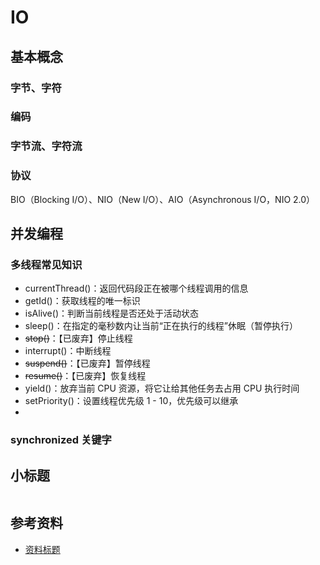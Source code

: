 # IO

## 基本概念

### 字节、字符

### 编码

### 字节流、字符流

### 协议

BIO（Blocking I/O）、NIO（New I/O）、AIO（Asynchronous I/O，NIO 2.0）

## 并发编程

### 多线程常见知识

- currentThread()：返回代码段正在被哪个线程调用的信息
- getId()：获取线程的唯一标识
- isAlive()：判断当前线程是否还处于活动状态
- sleep()：在指定的毫秒数内让当前“正在执行的线程”休眠（暂停执行）
- ~~stop()~~：【已废弃】停止线程
- interrupt()：中断线程
- ~~suspend()~~：【已废弃】暂停线程
- ~~resume()~~：【已废弃】恢复线程
- yield()：放弃当前 CPU 资源，将它让给其他任务去占用 CPU 执行时间
- setPriority()：设置线程优先级 1 - 10，优先级可以继承
- 

### synchronized 关键字

## 小标题

<img src="https://github.com/jeanboydev/Android-ReadTheFuckingSourceCode/blob/master/resources/images/xxx/xxx.png" alt=""/>

## 参考资料

- [资料标题](http://www.baidu.com)


